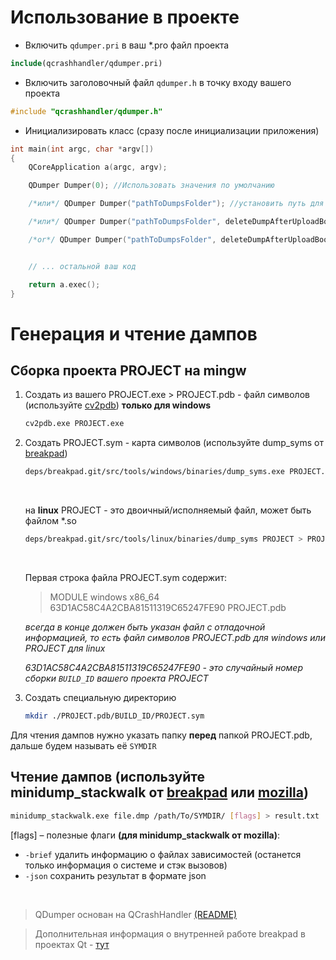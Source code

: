 # Использование в проекте


-  Включить `qdumper.pri` в ваш *.pro файл проекта
```cmake
include(qcrashhandler/qdumper.pri)
```

- Включить заголовочный файл `qdumper.h` в точку входу вашего проекта
```c++
#include "qcrashhandler/qdumper.h"
```

- Инициализировать класс (сразу после инициализации приложения)
```c++
int main(int argc, char *argv[])
{
    QCoreApplication a(argc, argv);

    QDumper Dumper(0); //Использовать значения по умолчанию

    /*или*/ QDumper Dumper("pathToDumpsFolder"); //установить путь для сохранения дампов

    /*или*/ QDumper Dumper("pathToDumpsFolder", deleteDumpAfterUploadBoolFlag); // еще указать флаг для удаления дампов после отправки на сервер 

    /*or*/ QDumper Dumper("pathToDumpsFolder", deleteDumpAfterUploadBoolFlag, parent); // еще указать ссылку на родительский элемент


    // ... остальной ваш код

    return a.exec();
}
```


# Генерация и чтение дампов 

## Сборка проекта PROJECT на mingw 

1. Создать из вашего PROJECT.exe > PROJECT.pdb - файл символов (используйте [cv2pdb](https://github.com/rainers/cv2pdb)) **только для windows**
    ```bash
    cv2pdb.exe PROJECT.exe 
    ```
1. Создать PROJECT.sym - карта символов (используйте dump_syms от [breakpad](https://github.com/google/breakpad))
    ```bash
    deps/breakpad.git/src/tools/windows/binaries/dump_syms.exe PROJECT.exe > PROJECT.sym
    ```
    </br>

    на **linux** PROJECT - это двоичный/исполняемый файл, может быть файлом *.so
    ```bash
    deps/breakpad.git/src/tools/linux/binaries/dump_syms PROJECT > PROJECT.sym
    ```
    </br>

    Первая строка файла PROJECT.sym содержит: 
    
    > MODULE windows x86_64 63D1AC58C4A2CBA81511319C65247FE90 PROJECT.pdb
    
    *всегда в конце должен быть указан файл с отладочной информацией, то есть файл символов PROJECT.pdb для windows или PROJECT для linux*

    *63D1AC58C4A2CBA81511319C65247FE90 - это случайный номер сборки `BUILD_ID` вашего проекта PROJECT*
1. Создать специальную директорию
    ```bash
    mkdir ./PROJECT.pdb/BUILD_ID/PROJECT.sym
    ```

Для чтения дампов нужно указать папку **перед** папкой PROJECT.pdb, дальше будем называть её `SYMDIR`

## Чтение дампов (используйте minidump_stackwalk от [breakpad](https://github.com/google/breakpad) или [mozilla](https://github.com/rust-minidump/rust-minidump))

```bash
minidump_stackwalk.exe file.dmp /path/To/SYMDIR/ [flags] > result.txt
```
[flags] – полезные флаги **(для minidump_stackwalk от mozilla)**:
- `-brief` удалить информацию о файлах зависимостей (останется только информация о системе и стэк вызовов)
- `-json` сохранить результат в формате json 

</br>

> QDumper основан на QCrashHandler [(README)](./src/qcrashhandler/README.md)

> Дополнительная информация о внутренней работе breakpad в проектах Qt - [тут](https://github.com/JPNaude/dev_notes/wiki/Using-Google-Breakpad-with-Qt)